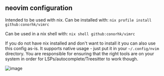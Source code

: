 ## neovim configuration

Intended to be used with nix. Can be installed with:
`nix profile install github:conorhk/vimrc`

Can be used in a nix shell with:
`nix shell github:conorhk/vimrc`

If you do not have nix installed and don't want to install it you can also use this config as-is. It supports native usage - just put it in your `~/.config/nvim` directory. You are responsible for ensuring that the right tools are on your system in order for LSPs/autocomplete/Treesitter to work though.


![image](https://user-images.githubusercontent.com/43848548/192639389-7bfeb99e-1ae4-4283-81d0-c3deef589ff7.png)

